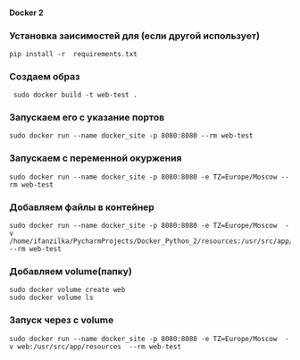 #### Docker 2
 
### Установка заисимостей для (если другой использует)
 
    pip install -r  requirements.txt
### Создаем образ
     sudo docker build -t web-test .
     
### Запускаем его с указание портов

     
    sudo docker run --name docker_site -p 8080:8080 --rm web-test

### Запускаем с переменной окуржения

    sudo docker run --name docker_site -p 8080:8080 -e TZ=Europe/Moscow --rm web-test 
### Добавляем файлы в контейнер

    sudo docker run --name docker_site -p 8080:8080 -e TZ=Europe/Moscow  -v /home/ifanzilka/PycharmProjects/Docker_Python_2/resources:/usr/src/app/resources  --rm web-test

### Добавляем volume(папку)
   
    sudo docker volume create web
    sudo docker volume ls 
    
### Запуск через c volume    
    sudo docker run --name docker_site -p 8080:8080 -e TZ=Europe/Moscow  -v web:/usr/src/app/resources  --rm web-test


